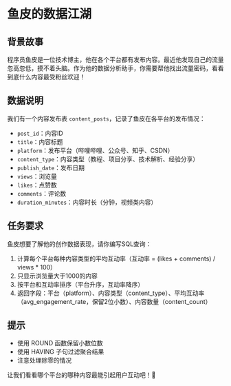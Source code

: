 # 鱼皮的数据江湖

## 背景故事
程序员鱼皮是一位技术博主，他在各个平台都有发布内容。最近他发现自己的流量忽高忽低，摸不着头脑。作为他的数据分析助手，你需要帮他找出流量密码，看看到底什么内容最受粉丝欢迎！

## 数据说明
我们有一个内容发布表 `content_posts`，记录了鱼皮在各平台的发布情况：

- `post_id`：内容ID
- `title`：内容标题
- `platform`：发布平台（哔哩哔哩、公众号、知乎、CSDN）
- `content_type`：内容类型（教程、项目分享、技术解析、经验分享）
- `publish_date`：发布日期
- `views`：浏览量
- `likes`：点赞数
- `comments`：评论数
- `duration_minutes`：内容时长（分钟，视频类内容）

## 任务要求
鱼皮想要了解他的创作数据表现，请你编写SQL查询：

1. 计算每个平台每种内容类型的平均互动率（互动率 = (likes + comments) / views * 100）
2. 只显示浏览量大于1000的内容
3. 按平台和互动率排序（平台升序，互动率降序）
4. 返回字段：平台（platform）、内容类型（content_type）、平均互动率（avg_engagement_rate，保留2位小数）、内容数量（content_count）

## 提示
- 使用 ROUND 函数保留小数位数
- 使用 HAVING 子句过滤聚合结果
- 注意处理除零的情况

让我们看看哪个平台的哪种内容最能引起用户互动吧！🚀 